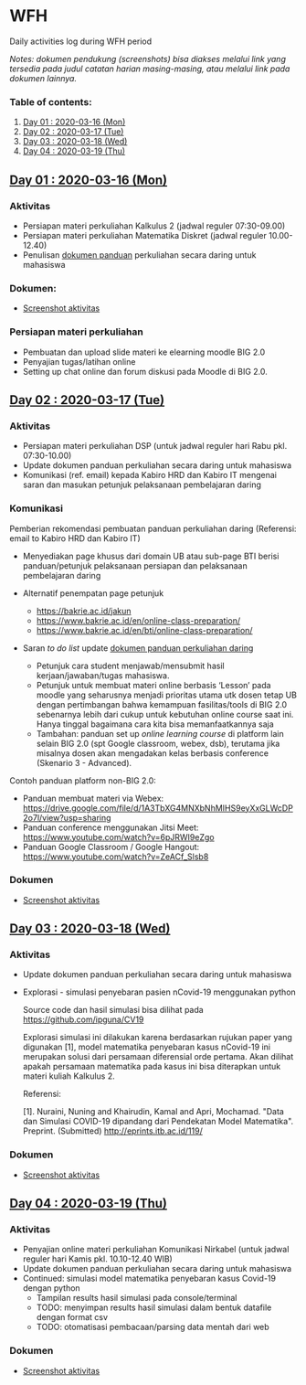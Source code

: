 # WFH
Daily activities log during WFH period

_Notes: dokumen pendukung (screenshots) bisa diakses melalui link yang tersedia pada judul catatan harian masing-masing, atau melalui link pada dokumen lainnya._

### Table of contents:

1. [Day 01 : 2020-03-16 (Mon)](#day-01--2020-03-16-mon)
2. [Day 02 : 2020-03-17 (Tue)](#day-02--2020-03-17-tue)
3. [Day 03 : 2020-03-18 (Wed)](#day-03--2020-03-18-wed)
4. [Day 04 : 2020-03-19 (Thu)](#day-04--2020-03-19-thu)


## [Day 01 : 2020-03-16 (Mon)](https://github.com/ipguna/WFH/tree/master/2020-03-16)

### Aktivitas

- Persiapan materi perkuliahan Kalkulus 2 (jadwal reguler 07:30-09.00)
- Persiapan materi perkuliahan Matematika Diskret (jadwal reguler 10.00-12.40)
- Penulisan [dokumen panduan](https://github.com/ipguna/TIF-RPS2020/blob/master/Teaching_Supervision_Guide_01.pdf) perkuliahan secara daring untuk mahasiswa

### Dokumen: 

- [Screenshot aktivitas](https://github.com/ipguna/WFH/tree/master/2020-03-16)

### Persiapan materi perkuliahan

- Pembuatan dan upload slide materi ke elearning moodle BIG 2.0
- Penyajian tugas/latihan online
- Setting up chat online dan forum diskusi pada Moodle di BIG 2.0.


## [Day 02 : 2020-03-17 (Tue)](https://github.com/ipguna/WFH/tree/master/2020-03-17)

### Aktivitas

- Persiapan materi perkuliahan DSP (untuk jadwal reguler hari Rabu pkl. 07:30-10.00)
- Update dokumen panduan perkuliahan secara daring untuk mahasiswa
- Komunikasi (ref. email) kepada Kabiro HRD dan Kabiro IT mengenai saran dan masukan petunjuk pelaksanaan pembelajaran daring

### Komunikasi

Pemberian rekomendasi pembuatan panduan perkuliahan daring (Referensi: email to Kabiro HRD dan Kabiro IT)

- Menyediakan page khusus dari domain UB atau sub-page BTI berisi panduan/petunjuk pelaksanaan persiapan dan pelaksanaan pembelajaran daring

- Alternatif penempatan page petunjuk
    + https://bakrie.ac.id/jakun
    + https://www.bakrie.ac.id/en/online-class-preparation/
    + https://www.bakrie.ac.id/en/bti/online-class-preparation/ 

- Saran _to do list_ update [dokumen panduan perkuliahan daring](https://github.com/ipguna/TIF-RPS2020/blob/master/Teaching_Supervision_Guide_01.pdf)

    + Petunjuk cara student menjawab/mensubmit hasil kerjaan/jawaban/tugas mahasiswa. 
    + Petunjuk untuk membuat materi online berbasis ‘Lesson’ pada moodle yang seharusnya menjadi prioritas utama utk dosen tetap UB dengan pertimbangan bahwa kemampuan fasilitas/tools di BIG 2.0 sebenarnya lebih dari cukup untuk kebutuhan online course saat ini. Hanya tinggal bagaimana cara kita bisa memanfaatkannya saja
    + Tambahan: panduan set up _online learning course_ di platform lain selain BIG 2.0 (spt Google classroom, webex, dsb), terutama jika misalnya dosen akan mengadakan kelas berbasis conference (Skenario 3 - Advanced). 

Contoh panduan platform non-BIG 2.0: 

- Panduan membuat materi via Webex: https://drive.google.com/file/d/1A3TbXG4MNXbNhMIHS9eyXxGLWcDP2o7l/view?usp=sharing
- Panduan conference menggunakan Jitsi Meet:  https://www.youtube.com/watch?v=6pJRWI9eZgo
- Panduan Google Classroom / Google Hangout: https://www.youtube.com/watch?v=ZeACf_Slsb8



### Dokumen

- [Screenshot aktivitas](https://github.com/ipguna/WFH/tree/master/2020-03-17)


## [Day 03 : 2020-03-18 (Wed)](https://github.com/ipguna/WFH/tree/master/2020-03-18)

### Aktivitas

- Update dokumen panduan perkuliahan secara daring untuk mahasiswa
- Explorasi - simulasi penyebaran pasien nCovid-19 menggunakan python

    Source code dan hasil simulasi bisa dilihat pada https://github.com/ipguna/CV19
    
    Explorasi simulasi ini dilakukan karena berdasarkan rujukan paper yang digunakan \[1\], model matematika penyebaran kasus nCovid-19 ini merupakan solusi dari persamaan diferensial orde pertama. Akan dilihat apakah persamaan matematika pada kasus ini bisa diterapkan untuk materi kuliah Kalkulus 2.

    Referensi:

    \[1\]. Nuraini, Nuning and Khairudin, Kamal and Apri, Mochamad. "Data dan Simulasi COVID-19 dipandang dari Pendekatan Model Matematika". Preprint. (Submitted) http://eprints.itb.ac.id/119/

### Dokumen

- [Screenshot aktivitas](https://github.com/ipguna/WFH/tree/master/2020-03-18)


## [Day 04 : 2020-03-19 (Thu)](https://github.com/ipguna/WFH/tree/master/2020-03-19)

### Aktivitas

- Penyajian online materi perkuliahan Komunikasi Nirkabel (untuk jadwal reguler hari Kamis pkl. 10.10-12.40 WIB)
- Update dokumen panduan perkuliahan secara daring untuk mahasiswa
- Continued: simulasi model matematika penyebaran kasus Covid-19 dengan python
    +   Tampilan results hasil simulasi pada console/terminal
    +   TODO: menyimpan results hasil simulasi dalam bentuk datafile dengan format csv
    +   TODO: otomatisasi pembacaan/parsing data mentah dari web

### Dokumen

- [Screenshot aktivitas](https://github.com/ipguna/WFH/tree/master/2020-03-19)

